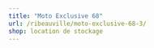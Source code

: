 ```yaml
---
title: "Moto Exclusive 68"
url: /ribeauville/moto-exclusive-68-3/
shop: location de stockage
---
```

